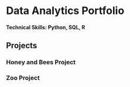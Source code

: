 # Data Analytics Portfolio

#### Technical Skills: Python, SQL, R

## Projects

### Honey and Bees Project 

### Zoo Project 

